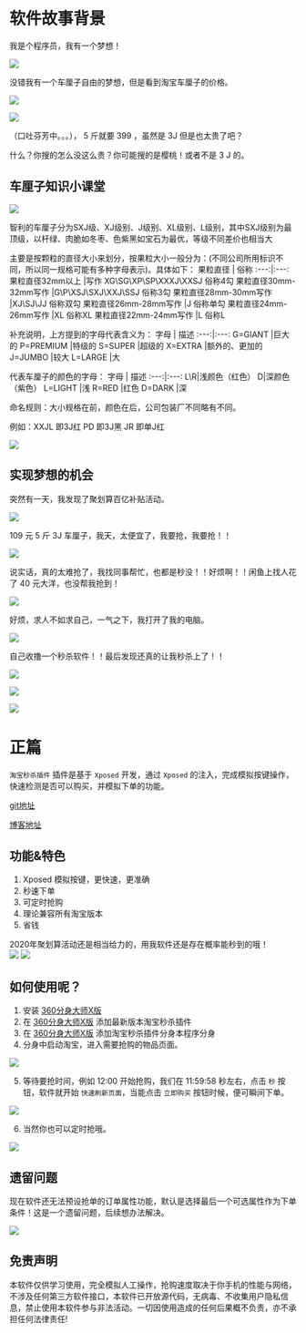 # 软件故事背景
我是个程序员，我有一个梦想！  

![](https://i04piccdn.sogoucdn.com/8b682d508954cba0)

没错我有一个车厘子自由的梦想，但是看到淘宝车厘子的价格。  

![](http://p0.qhimg.com/t014813f5f5625301c4.jpg)  

![](https://i03piccdn.sogoucdn.com/410fa501bb98ea69)  

（口吐芬芳中。。。）， 5 斤就要 399 ，虽然是 3J 但是也太贵了吧？  

什么？你搜的怎么没这么贵？你可能搜的是樱桃！或者不是 3 J 的。  

## 车厘子知识小课堂
![](http://p0.qhimg.com/t01f48b938cc0a27b01.jpg)  

智利的车厘子分为SXJ级、XJ级别、J级别、XL级别、L级别，其中SXJ级别为最顶级，以杆绿、肉脆如冬枣、色紫黑如宝石为最优，等级不同差价也相当大

主要是按颗粒的直径大小来划分，按果粒大小一般分为：(不同公司所用标识不同，所以同一规格可能有多种字母表示)。具体如下：
果粒直径 | 俗称
:---:|:---:
果粒直径32mm以上 |写作 XG\SG\XP\SP\XXXJ\XXSJ 俗称4勾
果粒直径30mm-32mm写作 |G\P\XSJ\SXJ\XXJ\SSJ 俗称3勾
果粒直径28mm-30mm写作 |XJ\SJ\JJ 俗称双勾
果粒直径26mm-28mm写作 |J 俗称单勾
果粒直径24mm-26mm写作 |XL 俗称XL
果粒直径22mm-24mm写作 |L 俗称L

补充说明，上方提到的字母代表含义为：
字母 | 描述
:---:|:---:
G=GIANT |巨大的
P=PREMIUM |特级的
S=SUPER |超级的
X=EXTRA |额外的、更加的
J=JUMBO |较大
L=LARGE |大

代表车厘子的颜色的字母：
字母 | 描述
:---:|:---:
L\R|浅颜色（红色）
D|深颜色（紫色）
L=LIGHT |浅
R=RED |红色
D=DARK |深

命名规则：大小规格在前，颜色在后，公司包装厂不同略有不同。

例如：XXJL 即3J红
PD 即3J黑
JR 即单J红

![](http://p0.qhimg.com/t01f3708c9d7a7e116b.gif)

## 实现梦想的机会
突然有一天，我发现了聚划算百亿补贴活动。  

![](http://p0.qhimg.com/t014f57f27ea3e81e45.jpg)

109 元 5 斤 3J 车厘子，我天，太便宜了，我要抢，我要抢！！  

![](http://p0.qhimg.com/t016462c2901440fab8.jpg)  

说实话，真的太难抢了，我找同事帮忙，也都是秒没！！好烦啊！！闲鱼上找人花了 40 元大洋，也没帮我抢到！  

![](http://p0.qhimg.com/t019cd4999b49ddd5a8.jpg)  

好烦，求人不如求自己，一气之下，我打开了我的电脑。  

![](http://p0.qhimg.com/t012b81f037bb7959fd.jpg)  

自己收撸一个秒杀软件！！最后发现还真的让我秒杀上了！！  

![](http://p0.qhimg.com/t01691f9d514dddafc0.jpg)  

![](http://p0.qhimg.com/t014fa1030649bbcfbb.jpg)  

![](http://p0.qhimg.com/t01ff128de344de25e2.jpg)

# 正篇
`淘宝秒杀插件` 插件是基于 `Xposed` 开发，通过 `Xposed` 的注入，完成模拟按键操作，快速检测是否可以购买，并模拟下单的功能。  

[git地址](https://github.com/makeloveandroid/TaoBaoTool)  

[博客地址](https://www.wenyingzhi.com/mu-lu-5/feng-mian-2)

## 功能&特色
1. Xposed 模拟按键，更快速，更准确
2. 秒速下单
3. 可定时抢购
4. 理论兼容所有淘宝版本
5. 省钱

2020年聚划算活动还是相当给力的，用我软件还是存在概率能秒到的哦！  
![](http://p0.qhimg.com/t01aa1ac4fd70ef092e.jpg)
![](http://p0.qhimg.com/t01d66ee731d8f1562e.jpg)


## 如何使用呢？
1. 安装 [360分身大师X版](https://a.app.qq.com/o/simple.jsp?pkgname=com.qihoo.magic.xposed)
2. 在 [360分身大师X版](https://a.app.qq.com/o/simple.jsp?pkgname=com.qihoo.magic.xposed) 添加最新版本淘宝秒杀插件
3. 在 [360分身大师X版](https://a.app.qq.com/o/simple.jsp?pkgname=com.qihoo.magic.xposed) 添加淘宝秒杀插件分身本程序分身
4. 分身中启动淘宝，进入需要抢购的物品页面。  

![](http://p0.qhimg.com/t01b19924fa878f308e.png)  

5. 等待要抢时间，例如 12:00 开始抢购，我们在 11:59:58 秒左右，点击 `秒` 按钮，软件就开始 `快速刷新页面`，当能点击 `立即购买` 按钮时候，便可瞬间下单。  

![](http://p0.qhimg.com/t01b474f896ca3b8cfd.gif)

6. 当然你也可以定时抢哦。  

![](http://p0.qhimg.com/t012bcb3777677585ad.png)

## 遗留问题
现在软件还无法预设抢单的订单属性功能，默认是选择最后一个可选属性作为下单条件！这是一个遗留问题，后续想办法解决。  

![](http://p0.qhimg.com/t01e1b021df563680f2.jpg)

## 免责声明
本软件仅供学习使用，完全模拟人工操作，抢购速度取决于你手机的性能与网络，不涉及任何第三方软件接口，本软件已开放源代码，无病毒、不收集用户隐私信息，禁止使用本软件参与非法活动。一切因使用造成的任何后果概不负责，亦不承担任何法律责任!
